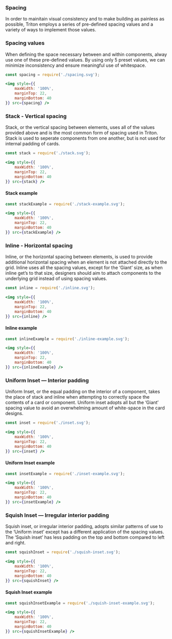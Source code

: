 ### Spacing

In order to mainitain visual consistency and to make building as painless as possible, Triton employs a series of pre-defined spacing values and a variety of ways to implement those values.

### Spacing values

When defining the space necessary between and within components, alway use one of these pre-defined values. By using only 5 preset values, we can minimize inconsistency and ensure meaningful use of whitespace.

```jsx noeditor
const spacing = require('./spacing.svg');

<img style={{
    maxWidth: '100%',
    marginTop: 22,
    marginBottom: 40
}} src={spacing} />
```

### Stack - Vertical spacing

Stack, or the vertical spacing between elements, uses all of the values provided above and is the most common form of spacing used in Triton. Stack is used to seperate components from one another, but is not used for internal padding of cards.

```jsx noeditor
const stack = require('./stack.svg');

<img style={{
    maxWidth: '100%',
    marginTop: 22,
    marginBottom: 40
}} src={stack} />
```

<h4>Stack example</h4>

```jsx noeditor
const stackExample = require('./stack-example.svg');

<img style={{
    maxWidth: '100%',
    marginTop: 22,
    marginBottom: 40
}} src={stackExample} />
```

### Inline - Horizontal spacing

Inline, or the horizontal spacing between elements, is used to provide additional horizontal spacing when an element is not attached directly to the grid. Inline uses all the spacing values, except for the ‘Giant’ size, as when inline get’s to that size, designers should aim to attach components to the underlying grid instead of using spacing values.

```jsx noeditor
const inline = require('./inline.svg');

<img style={{
    maxWidth: '100%',
    marginTop: 22,
    marginBottom: 40
}} src={inline} />
```

<h4>Inline example</h4>

```jsx noeditor
const inlineExample = require('./inline-example.svg');

<img style={{
    maxWidth: '100%',
    marginTop: 22,
    marginBottom: 40
}} src={inlineExample} />
```

### Uniform Inset — Interior padding

Uniform Inset, or the equal padding on the interior of a component, takes the place of stack and inline when attempting to correctly space the contents of a card or component. Uniform inset adopts all but the ‘Giant’ spacing value to avoid an overwhelming amount of white-space in the card designs.

```jsx noeditor
const inset = require('./inset.svg');

<img style={{
    maxWidth: '100%',
    marginTop: 22,
    marginBottom: 40
}} src={inset} />
```

<h4>Uniform Inset example</h4>

```jsx noeditor
const insetExample = require('./inset-example.svg');

<img style={{
    maxWidth: '100%',
    marginTop: 22,
    marginBottom: 40
}} src={insetExample} />
```

### Squish Inset — Irregular interior padding

Squish inset, or irregular interior padding, adopts similar patterns of use to the ‘Uniform inset’ except has a different application of the spacing values. The ‘Squish inset’ has less padding on the top and bottom compared to left and right.

```jsx noeditor
const squishInset = require('./squish-inset.svg');

<img style={{
    maxWidth: '100%',
    marginTop: 22,
    marginBottom: 40
}} src={squishInset} />
```

<h4>Squish Inset example</h4>

```jsx noeditor
const squishInsetExample = require('./squish-inset-example.svg');

<img style={{
    maxWidth: '100%',
    marginTop: 22,
    marginBottom: 40
}} src={squishInsetExample} />
```
